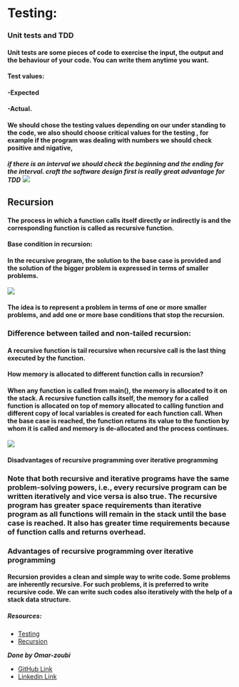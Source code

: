 # Testing:
### Unit tests and TDD
#### Unit tests are some pieces of code to exercise the input, the output and the behaviour of your code. You can write them anytime you want.
#### Test values:
#### -Expected
#### -Actual.
#### We should chose the testing values depending on our under standing to the code, we also should choose critical values for the testing , for example if the program was dealing with numbers we should check positive and nigative,
***if there is an interval we should check the beginning and the ending for the interval. craft the software design first is really great advantage for TDD***
![](https://www.xenonstack.com/images/insights/2020/04/test-driven-development-tools-best-practices-xenonstack.png)

## Recursion
#### The process in which a function calls itself directly or indirectly is  and the corresponding function is called as recursive function.

#### Base condition in recursion:
#### In the recursive program, the solution to the base case is provided and the solution of the bigger problem is expressed in terms of smaller problems. 
![](https://www.edureka.co/blog/wp-content/uploads/2019/08/2019-08-06-12_31_29-Window.png)

#### The idea is to represent a problem in terms of one or more smaller problems, and add one or more base conditions that stop the recursion.


### Difference between tailed and non-tailed recursion:
#### A recursive function is tail recursive when recursive call is the last thing executed by the function. 
#### How memory is allocated to different function calls in recursion? 
#### When any function is called from main(), the memory is allocated to it on the stack. A recursive function calls itself, the memory for a called function is allocated on top of memory allocated to calling function and different copy of local variables is created for each function call. When the base case is reached, the function returns its value to the function by whom it is called and memory is de-allocated and the process continues.

![](https://cdn.programiz.com/cdn/farfuture/6i17bRQT6hWIqw9JE5rMMyW527g7It_68T7kSzpIplo/mtime:1591262415/sites/tutorial2program/files/python-recursion-function.png)


#### Disadvantages of recursive programming over iterative programming
### Note that both recursive and iterative programs have the same problem-solving powers, i.e., every recursive program can be written iteratively and vice versa is also true. The recursive program has greater space requirements than iterative program as all functions will remain in the stack until the base case is reached. It also has greater time requirements because of function calls and returns overhead.

### Advantages of recursive programming over iterative programming
#### Recursion provides a clean and simple way to write code. Some problems are inherently recursive. For such problems, it is preferred to write recursive code. We can write such codes also iteratively with the help of a stack data structure.


##### Resources:
- [Testing](https://code.likeagirl.io/in-tests-we-trust-tdd-with-python-af69f47e6932)
- [Recursion](https://www.geeksforgeeks.org/recursion/)





***Done by Omar-zoubi***
- [GitHub Link](https://github.com/Omar-zoubi)
- [Linkedin Link](https://www.linkedin.com/in/omar-alzoubi-54034bb4/)